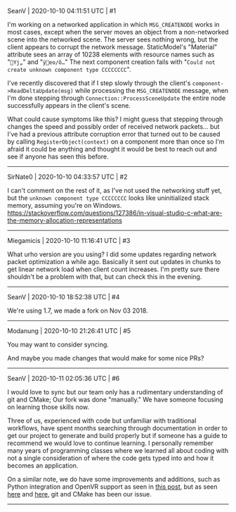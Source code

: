 SeanV | 2020-10-10 04:11:51 UTC | #1

I'm working on a networked application in which `MSG_CREATENODE` works in most cases, except when the server moves an object from a non-networked scene into the networked scene. The server sees nothing wrong, but the client appears to corrupt the network message. StaticModel's "Material" attribute sees an array of 10238 elements with resource names such as "`Yj„`" and "`ÿeo/õ…`" The next component creation fails with "`Could not create unknown component type CCCCCCCC`".

I've recently discovered that if I step slowly through the client's `component->ReadDeltaUpdate(msg)` while processing the `MSG_CREATENODE` message, when I'm done stepping through `Connection::ProcessSceneUpdate` the entire node successfully appears in the client's scene.

What could cause symptoms like this? I might guess that stepping through changes the speed and possibly order of received network packets... but I've had a previous attribute corruption error that turned out to be caused by calling `RegisterObject(context)` on a component more than once so I'm afraid it could be anything and thought it would be best to reach out and see if anyone has seen this before.

-------------------------

SirNate0 | 2020-10-10 04:33:57 UTC | #2

I can't comment on the rest of it, as I've not used the networking stuff yet, but the `unknown component type CCCCCCCC` looks like uninitialized stack memory, assuming you're on Windows.
https://stackoverflow.com/questions/127386/in-visual-studio-c-what-are-the-memory-allocation-representations

-------------------------

Miegamicis | 2020-10-10 11:16:41 UTC | #3

What urho version are you using? I did some updates regarding network packet optimization a while ago. Basically it sent out updates in chunks to get linear network load when client count increases. I'm pretty sure there shouldn't be a problem with that, but can check this in the evening.

-------------------------

SeanV | 2020-10-10 18:52:38 UTC | #4

We're using 1.7, we made a fork on Nov 03 2018.

-------------------------

Modanung | 2020-10-10 21:26:41 UTC | #5

You may want to consider syncing.

And maybe you made changes that would make for some nice PRs?

-------------------------

SeanV | 2020-10-11 02:05:36 UTC | #6

I would love to sync but our team only has a rudimentary understanding of git and CMake; Our fork was done "manually." We have someone focusing on learning those skills now.

Three of us, experienced with code but unfamiliar with traditional workflows, have spent months searching through documentation in order to get our project to generate and build properly but if someone has a guide to recommend we would love to continue learning. I personally remember many years of programming classes where we learned all about coding with not a single consideration of where the code gets typed into and how it becomes an application.

On a similar note, we do have some improvements and additions, such as Python integration and OpenVR support as seen in [this post](https://discourse.urho3d.io/t/shadows-do-not-render-on-more-than-one-render-texture-using-hwdepth/3457), but as seen [here](https://discourse.urho3d.io/t/openvr-render-to-the-framebuffer/2107/9) and [here](https://github.com/urho3d/Urho3D/issues/1956#issuecomment-325885456), git and CMake has been our issue.

-------------------------

